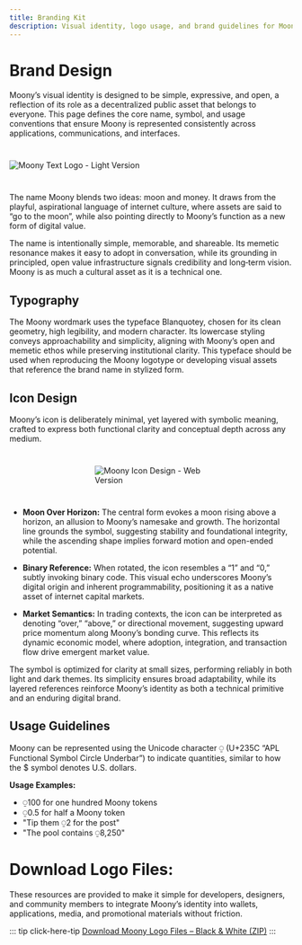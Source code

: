 ```yaml
---
title: Branding Kit
description: Visual identity, logo usage, and brand guidelines for Moony
---
```


# Brand Design

Moony’s visual identity is designed to be simple, expressive, and open, a reflection of its role as a decentralized public asset that belongs to everyone. This page defines the core name, symbol, and usage conventions that ensure Moony is represented consistently across applications, communications, and interfaces. 

<img src="/Logos/text%20logo%20(light).svg" alt="Moony Text Logo - Light Version" style="max-width: 600px; height: auto; display: block; margin: 40px auto;">

The name Moony blends two ideas: moon and money. It draws from the playful, aspirational language of internet culture, where assets are said to “go to the moon”, while also pointing directly to Moony’s function as a new form of digital value. 

The name is intentionally simple, memorable, and shareable. Its memetic resonance makes it easy to adopt in conversation, while its grounding in principled, open value infrastructure signals credibility and long‑term vision. Moony is as much a cultural asset as it is a technical one.

## Typography

The Moony wordmark uses the typeface Blanquotey, chosen for its clean geometry, high legibility, and modern character. Its lowercase styling conveys approachability and simplicity, aligning with Moony’s open and memetic ethos while preserving institutional clarity. This typeface should be used when reproducing the Moony logotype or developing visual assets that reference the brand name in stylized form.


## Icon Design

Moony’s icon is deliberately minimal, yet layered with symbolic meaning, crafted to express both functional clarity and conceptual depth across any medium.

<img src="/Logos/Web%20File-03.svg" alt="Moony Icon Design - Web Version" style="max-width: 200px; height: auto; display: block; margin: 40px auto;">

- **Moon Over Horizon:** The central form evokes a moon rising above a horizon, an allusion to Moony’s namesake and growth. The horizontal line grounds the symbol, suggesting stability and foundational integrity, while the ascending shape implies forward motion and open-ended potential.

- **Binary Reference:** When rotated, the icon resembles a “1” and “0,” subtly invoking binary code. This visual echo underscores Moony’s digital origin and inherent programmability, positioning it as a native asset of internet capital markets. 

- **Market Semantics:** In trading contexts, the icon can be interpreted as denoting “over,” “above,” or directional movement, suggesting upward price momentum along Moony’s bonding curve. This reflects its dynamic economic model, where adoption, integration, and transaction flow drive emergent market value.

The symbol is optimized for clarity at small sizes, performing reliably in both light and dark themes. Its simplicity ensures broad adaptability, while its layered references reinforce Moony’s identity as both a technical primitive and an enduring digital brand.


## Usage Guidelines

Moony can be represented using the Unicode character ⍜ (U+235C “APL Functional Symbol Circle Underbar”) to indicate quantities, similar to how the $ symbol denotes U.S. dollars.

**Usage Examples:**

* ⍜100 for one hundred Moony tokens
* ⍜0.5 for half a Moony token
* "Tip them ⍜2 for the post"
* "The pool contains ⍜8,250"


# Download Logo Files:

These resources are provided to make it simple for developers, designers, and community members to integrate Moony’s identity into wallets, applications, media, and promotional materials without friction.

::: tip click-here-tip
[Download Moony Logo Files – Black & White (ZIP)](/moony-logos.zip)
:::